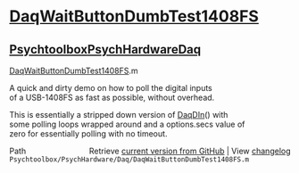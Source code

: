 # [DaqWaitButtonDumbTest1408FS](DaqWaitButtonDumbTest1408FS)
## [Psychtoolbox](Psychtoolbox)[PsychHardware](PsychHardware)[Daq](Daq)

[DaqWaitButtonDumbTest1408FS](DaqWaitButtonDumbTest1408FS).m  
  
A quick and dirty demo on how to poll the digital inputs  
of a USB-1408FS as fast as possible, without overhead.  
  
This is essentially a stripped down version of [DaqDIn](DaqDIn)() with  
some polling loops wrapped around and a options.secs value of  
zero for essentially polling with no timeout.  
  




<div class="code_header" style="text-align:right;">
  <span style="float:left;">Path&nbsp;&nbsp;</span> <span class="counter">Retrieve <a href=
  "https://raw.github.com/Psychtoolbox-3/Psychtoolbox-3/beta/Psychtoolbox/PsychHardware/Daq/DaqWaitButtonDumbTest1408FS.m">current version from GitHub</a> | View <a href=
  "https://github.com/Psychtoolbox-3/Psychtoolbox-3/commits/beta/Psychtoolbox/PsychHardware/Daq/DaqWaitButtonDumbTest1408FS.m">changelog</a></span>
</div>
<div class="code">
  <code>Psychtoolbox/PsychHardware/Daq/DaqWaitButtonDumbTest1408FS.m</code>
</div>

